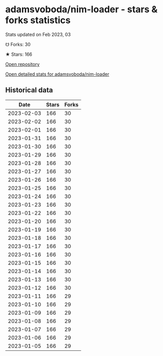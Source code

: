 # adamsvoboda/nim-loader - stars & forks statistics

Stats updated on Feb 2023, 03

☋ Forks: 30

★ Stars: 166

[Open repository](https://github.com/adamsvoboda/nim-loader)

[Open detailed stats for adamsvoboda/nim-loader](https://reviewgithub.com/rep/adamsvoboda/nim-loader)

## Historical data
| Date | Stars | Forks |
|------|-------|-------|
| 2023-02-03 | 166 | 30 | 
| 2023-02-02 | 166 | 30 | 
| 2023-02-01 | 166 | 30 | 
| 2023-01-31 | 166 | 30 | 
| 2023-01-30 | 166 | 30 | 
| 2023-01-29 | 166 | 30 | 
| 2023-01-28 | 166 | 30 | 
| 2023-01-27 | 166 | 30 | 
| 2023-01-26 | 166 | 30 | 
| 2023-01-25 | 166 | 30 | 
| 2023-01-24 | 166 | 30 | 
| 2023-01-23 | 166 | 30 | 
| 2023-01-22 | 166 | 30 | 
| 2023-01-20 | 166 | 30 | 
| 2023-01-19 | 166 | 30 | 
| 2023-01-18 | 166 | 30 | 
| 2023-01-17 | 166 | 30 | 
| 2023-01-16 | 166 | 30 | 
| 2023-01-15 | 166 | 30 | 
| 2023-01-14 | 166 | 30 | 
| 2023-01-13 | 166 | 30 | 
| 2023-01-12 | 166 | 30 | 
| 2023-01-11 | 166 | 29 | 
| 2023-01-10 | 166 | 29 | 
| 2023-01-09 | 166 | 29 | 
| 2023-01-08 | 166 | 29 | 
| 2023-01-07 | 166 | 29 | 
| 2023-01-06 | 166 | 29 | 
| 2023-01-05 | 166 | 29 | 


